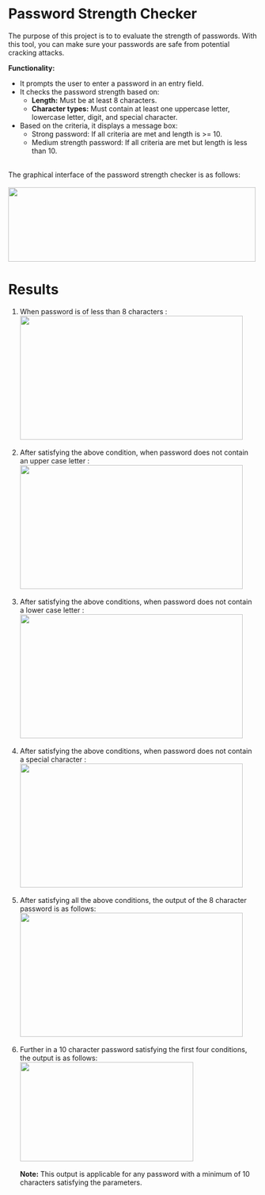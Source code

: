 # Password Strength Checker

The purpose of this project is to to evaluate the strength of passwords. With this tool, you can make sure your passwords are safe from potential cracking attacks.

<strong>Functionality:</strong>
<ul data-sourcepos="5:1-8:70">
<span>
</span><li data-sourcepos="5:1-5:60"><span>It prompts the user to enter a password in an entry field.</span></li><span>
</span><li data-sourcepos="6:1-8:70"><span>It checks the password strength based on:</span><span>
</span><ul data-sourcepos="7:5-8:70"><span>
</span><li data-sourcepos="7:5-7:48"><strong>Length:</strong><span> Must be at least 8 characters.</span></li><span>
</span><li data-sourcepos="8:5-8:70"><strong>Character types:</strong><span> Must contain at least one uppercase letter,</span><span> lowercase letter,</span><span> digit,</span><span> and special character.</span></li><span>
</span></ul><span>
</span></li><span>
</span><li data-sourcepos="9:1-10:25"><span>Based on the criteria,</span><span> it displays a message box:</span><span>
</span><ul data-sourcepos="10:5-10:25"><span>
</span><li data-sourcepos="10:5-10:25"><span>Strong password:</span><span> If all criteria are met and length is &gt;= 10.</span></li><span>
</span><li data-sourcepos="11:5-11:83"><span>Medium strength password:</span><span> If all criteria are met but length is less than 10.</span></li><span>
</span></ul><span>
</span></li><span>
</span></ul>
<br>
The graphical interface of the password strength checker is as follows:<br>
<br>
<img alt="" class="bg hc hd c" width="500" height="150" loading="lazy" role="presentation" src="https://i.ibb.co/3SjX0fp/pswd-Checker.png"></img>


# Results
<ol> 
  <li>When password is of less than 8 characters :</li>
  <img alt="" class="bg hc hd c" width="450" height="250" loading="lazy" role="presentation" src="https://i.ibb.co/6rmkyDQ/Eightcharmissing.png"></img><br></br>
  
  <li>After satisfying the above condition, when password does not contain an upper case letter :</li>
  <img alt="" class="bg hc hd c" width="450" height="250" loading="lazy" role="presentation" src="https://i.ibb.co/J3FrmnC/UCM.png"></img><br></br>
  
  <li>After satisfying the above conditions, when password does not contain a lower case letter :</li>
  <img alt="" class="bg hc hd c" width="450" height="250" loading="lazy" role="presentation" src="https://i.ibb.co/N3NJKWX/LCM.png"></img><br></br>
  
  <li>After satisfying the above conditions, when password does not contain a special character :</li>
  <img alt="" class="bg hc hd c" width="450" height="250" loading="lazy" role="presentation" src="https://i.ibb.co/BLJx08b/SCM.png"></img><br></br>
  
  <li>After satisfying all the above conditions, the output of the 8 character password is as follows:</li>
  <img alt="" class="bg hc hd c" width="450" height="250" loading="lazy" role="presentation" src="https://i.ibb.co/G7b1btm/8CMP.png"></img><br></br>

  <li>Further in a 10 character password satisfying the first four conditions, the output is as follows:</li>
  <img alt="" class="bg hc hd c" width="350" height="200" loading="lazy" role="presentation" src="https://i.ibb.co/kQhZMzT/10CSP.png"></img><br></br>
  <strong>Note:</strong> This output is applicable for any password with a minimum of 10 characters satisfying the parameters.
  
</ol>
